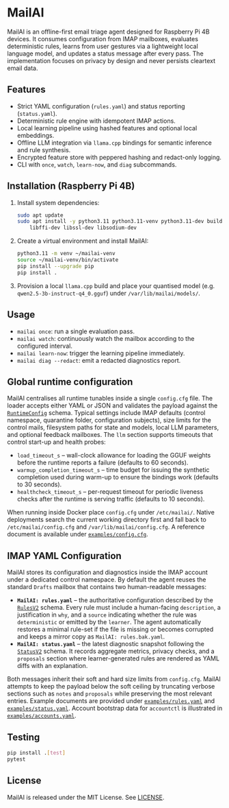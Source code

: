# MailAI

MailAI is an offline-first email triage agent designed for Raspberry Pi 4B devices.
It consumes configuration from IMAP mailboxes, evaluates deterministic rules,
learns from user gestures via a lightweight local language model, and updates a
status message after every pass. The implementation focuses on privacy by design
and never persists cleartext email data.

## Features

- Strict YAML configuration (`rules.yaml`) and status reporting (`status.yaml`).
- Deterministic rule engine with idempotent IMAP actions.
- Local learning pipeline using hashed features and optional local embeddings.
- Offline LLM integration via `llama.cpp` bindings for semantic inference and
  rule synthesis.
- Encrypted feature store with peppered hashing and redact-only logging.
- CLI with `once`, `watch`, `learn-now`, and `diag` subcommands.

## Installation (Raspberry Pi 4B)

1. Install system dependencies:
   ```bash
   sudo apt update
   sudo apt install -y python3.11 python3.11-venv python3.11-dev build-essential \
       libffi-dev libssl-dev libsodium-dev
   ```
2. Create a virtual environment and install MailAI:
   ```bash
   python3.11 -m venv ~/mailai-venv
   source ~/mailai-venv/bin/activate
   pip install --upgrade pip
   pip install .
   ```
3. Provision a local `llama.cpp` build and place your quantised model
   (e.g. `qwen2.5-3b-instruct-q4_0.gguf`) under `/var/lib/mailai/models/`.

## Usage

- `mailai once`: run a single evaluation pass.
- `mailai watch`: continuously watch the mailbox according to the configured
  interval.
- `mailai learn-now`: trigger the learning pipeline immediately.
- `mailai diag --redact`: emit a redacted diagnostics report.

## Global runtime configuration

MailAI centralises all runtime tunables inside a single `config.cfg` file. The
loader accepts either YAML or JSON and validates the payload against the
[`RuntimeConfig`](mailai/src/mailai/config/schema.py) schema. Typical settings
include IMAP defaults (control namespace, quarantine folder, configuration
subjects), size limits for the control mails, filesystem paths for state and
models, local LLM parameters, and optional feedback mailboxes. The `llm`
section supports timeouts that control start-up and health probes:

- `load_timeout_s` – wall-clock allowance for loading the GGUF weights before
  the runtime reports a failure (defaults to 60 seconds).
- `warmup_completion_timeout_s` – time budget for issuing the synthetic
  completion used during warm-up to ensure the bindings work (defaults to 30
  seconds).
- `healthcheck_timeout_s` – per-request timeout for periodic liveness checks
  after the runtime is serving traffic (defaults to 10 seconds).

When running inside Docker place `config.cfg` under `/etc/mailai/`. Native
deployments search the current working directory first and fall back to
`/etc/mailai/config.cfg` and `/var/lib/mailai/config.cfg`. A reference document
is available under [`examples/config.cfg`](../examples/config.cfg).

## IMAP YAML Configuration

MailAI stores its configuration and diagnostics inside the IMAP account under a
dedicated control namespace. By default the agent reuses the standard `Drafts`
mailbox that contains two human-readable messages:

- **`MailAI: rules.yaml`** – the authoritative configuration described by the
  [`RulesV2`](mailai/src/mailai/config/schema.py) schema. Every rule must include
  a human-facing `description`, a justification in `why`, and a `source`
  indicating whether the rule was `deterministic` or emitted by the
  `learner`. The agent automatically restores a minimal rule-set if the file is
  missing or becomes corrupted and keeps a mirror copy as
  `MailAI: rules.bak.yaml`.
- **`MailAI: status.yaml`** – the latest diagnostic snapshot following the
  [`StatusV2`](mailai/src/mailai/config/schema.py) schema. It records aggregate
  metrics, privacy checks, and a `proposals` section where learner-generated
  rules are rendered as YAML diffs with an explanation.

Both messages inherit their soft and hard size limits from `config.cfg`. MailAI
attempts to keep the payload below the soft ceiling by truncating verbose
sections such as `notes` and `proposals` while preserving the most relevant
entries. Example documents are provided under
[`examples/rules.yaml`](../examples/rules.yaml) and
[`examples/status.yaml`](../examples/status.yaml). Account bootstrap data for
`accountctl` is illustrated in [`examples/accounts.yaml`](../examples/accounts.yaml).

## Testing

```bash
pip install .[test]
pytest
```

## License

MailAI is released under the MIT License. See [LICENSE](LICENSE).
